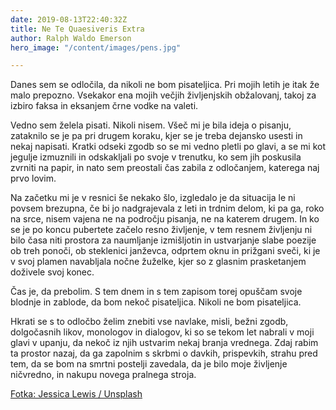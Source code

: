 ```yaml
---
date: 2019-08-13T22:40:32Z
title: Ne Te Quaesiveris Extra
author: Ralph Waldo Emerson
hero_image: "/content/images/pens.jpg"

---
```




Danes sem se odločila, da nikoli ne bom pisateljica. Pri mojih letih je itak že malo prepozno. Vsekakor ena mojih večjih življenjskih obžalovanj, takoj za izbiro faksa in eksanjem črne vodke na valeti.

Vedno sem želela pisati. Nikoli nisem. Všeč mi je bila ideja o pisanju, zataknilo se je pa pri drugem koraku, kjer se je treba dejansko usesti in nekaj napisati. Kratki odseki zgodb so se mi vedno pletli po glavi, a se mi kot jegulje izmuznili in odskakljali po svoje v trenutku, ko sem jih poskusila zvrniti na papir, in nato sem preostali čas zabila z odločanjem, katerega naj prvo lovim.  

Na začetku mi je v resnici še nekako šlo, izgledalo je da situacija le ni povsem brezupna, če bi jo nadgrajevala z leti in trdnim delom, ki pa ga, roko na srce, nisem vajena ne na področju pisanja, ne na katerem drugem. In ko se je po koncu pubertete začelo resno življenje, v tem resnem življenju ni bilo časa niti prostora za naumljanje izmišljotin in ustvarjanje slabe poezije ob treh ponoči, ob steklenici janževca, odprtem oknu in prižgani sveči, ki je v svoj plamen navabljala nočne žuželke, kjer so z glasnim prasketanjem doživele svoj konec.

Čas je, da prebolim. S tem dnem in s tem zapisom torej opuščam svoje blodnje in zablode, da bom nekoč pisateljica. Nikoli ne bom pisateljica. 

Hkrati se s to odločbo želim znebiti vse navlake, misli, bežni zgodb, dolgočasnih likov, monologov in dialogov, ki so se tekom let nabrali v moji glavi v upanju, da nekoč iz njih ustvarim nekaj branja vrednega. Zdaj rabim ta prostor nazaj, da ga zapolnim s skrbmi o davkih, prispevkih, strahu pred tem, da se bom na smrtni postelji zavedala, da je bilo moje življenje ničvredno, in nakupu novega pralnega stroja.

<a href="https://unsplash.com/@thepaintedsquare" class="photo_credit" target="_blank" rel="noopener nofollow">Fotka: Jessica Lewis / Unsplash</a>